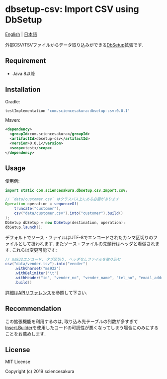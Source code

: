 # dbsetup-csv: Import CSV using DbSetup

[English](README.md) | [日本語](README.ja.md)

外部CSV/TSVファイルからデータ取り込みができる[DbSetup](http://dbsetup.ninja-squad.com/)拡張です.

## Requirement

* Java 8以降

## Installation

Gradle:

```groovy
testImplementation 'com.sciencesakura:dbsetup-csv:0.0.1'
```

Maven:

```xml
<dependency>
  <groupId>com.sciencesakura</groupId>
  <artifactId>dbsetup-csv</artifactId>
  <version>0.0.1</version>
  <scope>test</scope>
</dependency>
```

## Usage

使用例:

```java
import static com.sciencesakura.dbsetup.csv.Import.csv;
```

```java
// `data/customer.csv` はクラスパス上にある必要があります
Operation operation = sequenceOf(
    truncate("customer"),
    csv("data/customer.csv").into("customer").build()
);
DbSetup dbSetup = new DbSetup(destination, operation);
dbSetup.launch();
```

デフォルトでソース・ファイルはUTF-8でエンコードされたカンマ区切りのファイルとして扱われます. またソース・ファイルの先頭行はヘッダと看做されます. これらは変更可能です:

```java
// ms932エンコード, タブ区切り, ヘッダなしファイルを取り込む
csv("data/vender.tsv").into("vender")
    .withCharset("ms932")
    .withDelimiter('\t')
    .withHeader("id", "vender_no", "vender_name", "tel_no", "email_address")
    .build()
```

詳細は[APIリファレンス](https://sciencesakura.github.io/dbsetup-csv/)を参照して下さい.

## Recommendation

この拡張機能を利用するのは, 取り込み先テーブルの列数が多すぎて[Insert.Builder](http://dbsetup.ninja-squad.com/apidoc/2.1.0/com/ninja_squad/dbsetup/operation/Insert.Builder.html)を使用したコードの可読性が悪くなってしまう場合にのみにすることをお薦めします.

## License

MIT License

Copyright (c) 2019 sciencesakura
